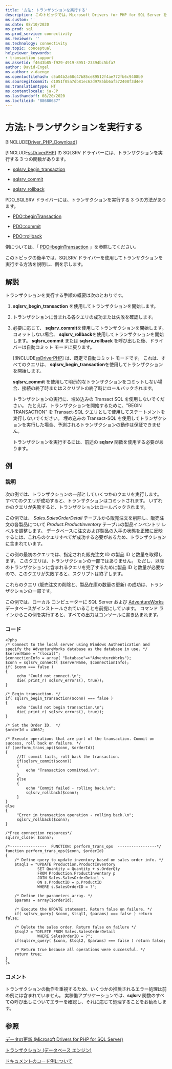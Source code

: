 ```yaml
---
title: '方法: トランザクションを実行する'
description: このトピックでは、Microsoft Drivers for PHP for SQL Server を使用する場合のトランザクションの実行方法を、説明および例示します
ms.custom: ''
ms.date: 08/10/2020
ms.prod: sql
ms.prod_service: connectivity
ms.reviewer: ''
ms.technology: connectivity
ms.topic: conceptual
helpviewer_keywords:
- transaction support
ms.assetid: f4643b85-f929-4919-8951-23394bc5bfa7
author: David-Engel
ms.author: v-daenge
ms.openlocfilehash: c5a04b2a68c47b85ce89512f4ae772fb6c9408b9
ms.sourcegitcommit: d1051f05a7db81ec62d9785bb6af572408f3d4e0
ms.translationtype: HT
ms.contentlocale: ja-JP
ms.lasthandoff: 08/20/2020
ms.locfileid: "88680637"
---
```

# <a name="how-to-perform-transactions"></a>方法:トランザクションを実行する
[!INCLUDE[Driver_PHP_Download](../../includes/driver_php_download.md)]

[!INCLUDE[ssDriverPHP](../../includes/ssdriverphp_md.md)] の SQLSRV ドライバーには、トランザクションを実行する 3 つの関数があります。  
  
-   [sqlsrv_begin_transaction](../../connect/php/sqlsrv-begin-transaction.md)  
  
-   [sqlsrv_commit](../../connect/php/sqlsrv-commit.md)  
  
-   [sqlsrv_rollback](../../connect/php/sqlsrv-rollback.md)  
  
PDO_SQLSRV ドライバーには、トランザクションを実行する 3 つの方法があります。  
  
-   [PDO::beginTransaction](../../connect/php/pdo-begintransaction.md)  
  
-   [PDO::commit](../../connect/php/pdo-commit.md)  
  
-   [PDO::rollback](../../connect/php/pdo-rollback.md)  
  
例については、「 [PDO::beginTransaction](../../connect/php/pdo-begintransaction.md) 」を参照してください。  
  
このトピックの後半では、SQLSRV ドライバーを使用してトランザクションを実行する方法を説明し、例を示します。  
  
## <a name="remarks"></a>解説  
トランザクションを実行する手順の概要は次のとおりです。  
  
1.  **sqlsrv_begin_transaction** を使用してトランザクションを開始します。  
  
2.  トランザクションに含まれる各クエリの成功または失敗を確認します。  
  
3.  必要に応じて、 **sqlsrv_commit**を使用してトランザクションを開始します。 コミットしない場合、 **sqlsrv_rollback**を使用してトランザクションを開始します。 **sqlsrv_commit** または **sqlsrv_rollback** を呼び出した後、ドライバーは自動コミット モードに戻ります。  
  
    [!INCLUDE[ssDriverPHP](../../includes/ssdriverphp_md.md)] は、既定で自動コミット モードです。 これは、すべてのクエリは、 **sqlsrv_begin_transaction**を使用してトランザクションを開始します。  
  
    **sqlsrv_commit** を使用して明示的なトランザクションをコミットしない場合、接続の終了時またはスクリプトの終了時にロールバックされます。  
  
    トランザクションの実行に、埋め込みの Transact SQL を使用しないでください。 たとえば、トランザクションを開始するために、"BEGIN TRANSACTION" を Transact-SQL クエリとして使用してステートメントを実行しないでください。 埋め込みの Transact-SQL を使用してトランザクションを実行した場合、予測されるトランザクションの動作は保証できません。  
  
    トランザクションを実行するには、前述の **sqlsrv** 関数を使用する必要があります。  
  
## <a name="example"></a>例  
  
### <a name="description"></a>説明  
次の例では、トランザクションの一部としていくつかのクエリを実行します。 すべてのクエリが成功すると、トランザクションはコミットされます。 いずれかのクエリが失敗すると、トランザクションはロールバックされます。  
  
この例では、 *Sales.SalesOrderDetail* テーブルから販売注文を削除し、販売注文の各製品について *Product.ProductInventory* テーブルの製品インベントリ レベルを調整します。 データベースに注文および製品の入手の状態を正確に反映するには、これらのクエリすべてが成功する必要があるため、トランザクションに含まれています。  
  
この例の最初のクエリでは、指定された販売注文 ID の製品 ID と数量を取得します。 このクエリは、トランザクションの一部ではありません。 ただし、以降のトランザクションに含まれるクエリを完了するために製品 ID と数量が必要なので、このクエリが失敗すると、スクリプトは終了します。  
  
これらのクエリ (販売注文の削除と、製品在庫の数量の更新) の成功は、トランザクションの一部です。  
  
この例では、ローカル コンピューターに SQL Server および [AdventureWorks](https://github.com/Microsoft/sql-server-samples/tree/master/samples/databases/adventure-works) データベースがインストールされていることを前提にしています。 コマンド ラインからこの例を実行すると、すべての出力はコンソールに書き込まれます。  
  
### <a name="code"></a>コード  
  
```  
<?php  
/* Connect to the local server using Windows Authentication and  
specify the AdventureWorks database as the database in use. */  
$serverName = "(local)";  
$connectionInfo = array( "Database"=>"AdventureWorks");  
$conn = sqlsrv_connect( $serverName, $connectionInfo);  
if( $conn === false )  
{  
     echo "Could not connect.\n";  
     die( print_r( sqlsrv_errors(), true));  
}  
  
/* Begin transaction. */  
if( sqlsrv_begin_transaction($conn) === false )   
{   
     echo "Could not begin transaction.\n";  
     die( print_r( sqlsrv_errors(), true));  
}  
  
/* Set the Order ID.  */  
$orderId = 43667;  
  
/* Execute operations that are part of the transaction. Commit on  
success, roll back on failure. */  
if (perform_trans_ops($conn, $orderId))  
{  
     //If commit fails, roll back the transaction.  
     if(sqlsrv_commit($conn))  
     {  
         echo "Transaction committed.\n";  
     }  
     else  
     {  
         echo "Commit failed - rolling back.\n";  
         sqlsrv_rollback($conn);  
     }  
}  
else  
{  
     "Error in transaction operation - rolling back.\n";  
     sqlsrv_rollback($conn);  
}  
  
/*Free connection resources*/  
sqlsrv_close( $conn);  
  
/*----------------  FUNCTION: perform_trans_ops  -----------------*/  
function perform_trans_ops($conn, $orderId)  
{  
    /* Define query to update inventory based on sales order info. */  
    $tsql1 = "UPDATE Production.ProductInventory   
              SET Quantity = Quantity + s.OrderQty   
              FROM Production.ProductInventory p   
              JOIN Sales.SalesOrderDetail s   
              ON s.ProductID = p.ProductID   
              WHERE s.SalesOrderID = ?";  
  
    /* Define the parameters array. */  
    $params = array($orderId);  
  
    /* Execute the UPDATE statement. Return false on failure. */  
    if( sqlsrv_query( $conn, $tsql1, $params) === false ) return false;  
  
    /* Delete the sales order. Return false on failure */  
    $tsql2 = "DELETE FROM Sales.SalesOrderDetail   
              WHERE SalesOrderID = ?";  
    if(sqlsrv_query( $conn, $tsql2, $params) === false ) return false;  
  
    /* Return true because all operations were successful. */  
    return true;  
}  
?>  
```  
  
### <a name="comments"></a>コメント  
トランザクションの動作を重視するため、いくつかの推奨されるエラー処理は前の例には含まれていません。 実稼働アプリケーションでは、**sqlsrv** 関数のすべての呼び出しについてエラーを確認し、それに応じて処理することをお勧めします。
  
## <a name="see-also"></a>参照  
[データの更新 &#40;Microsoft Drivers for PHP for SQL Server&#41;](../../connect/php/updating-data-microsoft-drivers-for-php-for-sql-server.md)

[トランザクション (データベース エンジン)](https://msdn.microsoft.com/library/ms190612.aspx)

[ドキュメントのコード例について](../../connect/php/about-code-examples-in-the-documentation.md)  
  
